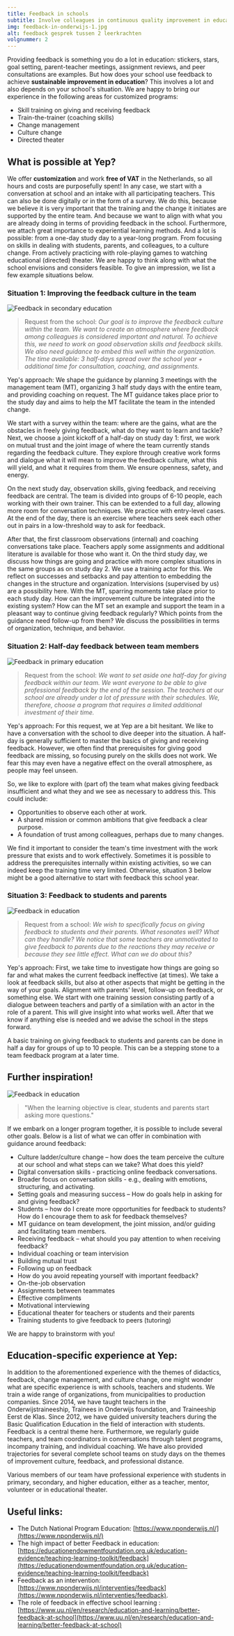 ```yaml
---
title: Feedback in schools
subtitle: Involve colleagues in continuous quality improvement in education.
img: feedback-in-onderwijs-1.jpg
alt: feedback gesprek tussen 2 leerkrachten
volgnummer: 2
---
```


Providing feedback is something you do a lot in education: stickers, stars, goal setting, parent-teacher meetings, assignment reviews, and peer consultations are examples. But how does your school use feedback to achieve **sustainable improvement in education**? This involves a lot and also depends on your school's situation. We are happy to bring our experience in the following areas for customized programs:

- Skill training on giving and receiving feedback
- Train-the-trainer (coaching skills)
- Change management
- Culture change
- Directed theater

## What is possible at Yep?

We offer **customization** and work **free of VAT** in the Netherlands, so all hours and costs are purposefully spent! In any case, we start with a conversation at school and an intake with all participating teachers. This can also be done digitally or in the form of a survey. We do this, because we believe it is very important that the training and the change it initiates are supported by the entire team. And because we want to align with what you are already doing in terms of providing feedback in the school. Furthermore, we attach great importance to experiential learning methods. And a lot is possible: from a one-day study day to a year-long program. From focusing on skills in dealing with students, parents, and colleagues, to a culture change. From actively practicing with role-playing games to watching educational (directed) theater. We are happy to think along with what the school envisions and considers feasible. To give an impression, we list a few example situations below.

### Situation 1: Improving the feedback culture in the team

![Feedback in secondary education](./feedback-in-onderwijs-2.jpg)

> Request from the school: _Our goal is to improve the feedback culture within the team. We want to create an atmosphere where feedback among colleagues is considered important and natural. To achieve this, we need to work on good observation skills and feedback skills. We also need guidance to embed this well within the organization. The time available: 3 half-days spread over the school year + additional time for consultation, coaching, and assignments._

Yep's approach: We shape the guidance by planning 3 meetings with the management team (MT), organizing 3 half study days with the entire team, and providing coaching on request. The MT guidance takes place prior to the study day and aims to help the MT facilitate the team in the intended change.

We start with a survey within the team: where are the gains, what are the obstacles in freely giving feedback, what do they want to learn and tackle? Next, we choose a joint kickoff of a half-day on study day 1: first, we work on mutual trust and the joint image of where the team currently stands regarding the feedback culture. They explore through creative work forms and dialogue what it will mean to improve the feedback culture, what this will yield, and what it requires from them. We ensure openness, safety, and energy.

On the next study day, observation skills, giving feedback, and receiving feedback are central. The team is divided into groups of 6-10 people, each working with their own trainer. This can be extended to a full day, allowing more room for conversation techniques. We practice with entry-level cases. At the end of the day, there is an exercise where teachers seek each other out in pairs in a low-threshold way to ask for feedback.

After that, the first classroom observations (internal) and coaching conversations take place. Teachers apply some assignments and additional literature is available for those who want it. On the third study day, we discuss how things are going and practice with more complex situations in the same groups as on study day 2. We use a training actor for this. We reflect on successes and setbacks and pay attention to embedding the changes in the structure and organization. Intervisions (supervised by us) are a possibility here.
With the MT, sparring moments take place prior to each study day. How can the improvement culture be integrated into the existing system? How can the MT set an example and support the team in a pleasant way to continue giving feedback regularly? Which points from the guidance need follow-up from them? We discuss the possibilities in terms of organization, technique, and behavior.

### Situation 2: Half-day feedback between team members

![Feedback in primary education](./feedback-in-onderwijs-3.jpg)

> Request from the school: _We want to set aside one half-day for giving feedback within our team. We want everyone to be able to give professional feedback by the end of the session. The teachers at our school are already under a lot of pressure with their schedules. We, therefore, choose a program that requires a limited additional investment of their time._

Yep's approach: For this request, we at Yep are a bit hesitant. We like to have a conversation with the school to dive deeper into the situation. A half-day is generally sufficient to master the basics of giving and receiving feedback. However, we often find that prerequisites for giving good feedback are missing, so focusing purely on the skills does not work. We fear this may even have a negative effect on the overall atmosphere, as people may feel unseen.

So, we like to explore with (part of) the team what makes giving feedback insufficient and what they and we see as necessary to address this. This could include:

- Opportunities to observe each other at work.
- A shared mission or common ambitions that give feedback a clear purpose.
- A foundation of trust among colleagues, perhaps due to many changes.

We find it important to consider the team's time investment with the work pressure that exists and to work effectively. Sometimes it is possible to address the prerequisites internally within existing activities, so we can indeed keep the training time very limited. Otherwise, situation 3 below might be a good alternative to start with feedback this school year.

### Situation 3: Feedback to students and parents

![Feedback in education](./feedback-in-onderwijs-5.jpg)

> Request from a school: _We wish to specifically focus on giving feedback to students and their parents. What resonates well? What can they handle? We notice that some teachers are unmotivated to give feedback to parents due to the reactions they may receive or because they see little effect. What can we do about this?_

Yep's approach: First, we take time to investigate how things are going so far and what makes the current feedback ineffective (at times). We take a look at feedback skills, but also at other aspects that might be getting in the way of your goals. Alignment with parents' level, follow-up on feedback, or something else. We start with one training session consisting partly of a dialogue between teachers and partly of a similation with an actor in the role of a parent. This will give insight into what works well. After that we know if anything else is needed and we advise the school in the steps forward. 

A basic training on giving feedback to students and parents can be done in half a day for groups of up to 10 people. This can be a stepping stone to a team feedback program at a later time.

## Further inspiration!

![Feedback in education](./feedback-in-onderwijs-4.jpg)

> "When the learning objective is clear, students and parents start asking more questions."

If we embark on a longer program together, it is possible to include several other goals. Below is a list of what we can offer in combination with guidance around feedback:

- Culture ladder/culture change – how does the team perceive the culture at our school and what steps can we take? What does this yield?
- Digital conversation skills - practicing online feedback conversations.
- Broader focus on conversation skills - e.g., dealing with emotions, structuring, and activating.
- Setting goals and measuring success – How do goals help in asking for and giving feedback?
- Students – how do I create more opportunities for feedback to students? How do I encourage them to ask for feedback themselves?
- MT guidance on team development, the joint mission, and/or guiding and facilitating team members.
- Receiving feedback – what should you pay attention to when receiving feedback?
- Individual coaching or team intervision
- Building mutual trust
- Following up on feedback
- How do you avoid repeating yourself with important feedback?
- On-the-job observation
- Assignments between teammates
- Effective compliments
- Motivational interviewing
- Educational theater for teachers or students and their parents
- Training students to give feedback to peers (tutoring)

We are happy to brainstorm with you!

## Education-specific experience at Yep:

In addition to the aforementioned experience with the themes of didactics, feedback, change management, and culture change, one might wonder what are specific experience is with schools, teachers and students. We train a wide range of organizations, from municipalities to production companies. Since 2014, we have taught teachers in the Onderwijstraineeship, Trainees in Onderwijs foundation, and Traineeship Eerst de Klas. Since 2012, we have guided university teachers during the Basic Qualification Education in the field of interaction with students. Feedback is a central theme here. Furthermore, we regularly guide teachers, and team coordinators in conversations through talent programs, incompany training, and individual coaching. We have also provided trajectories for several complete school teams on study days on the themes of improvement culture, feedback, and professional distance.

Various members of our team have professional experience with students in primary, secondary, and higher education, either as a teacher, mentor, volunteer or in educational theater.

## Useful links:

- The Dutch National Program Education: [https://www.nponderwijs.nl/](https://www.nponderwijs.nl/)
- The high impact of better Feedback in education: [https://educationendowmentfoundation.org.uk/education-evidence/teaching-learning-toolkit/feedback](https://educationendowmentfoundation.org.uk/education-evidence/teaching-learning-toolkit/feedback)
- Feedback as an intervention: [https://www.nponderwijs.nl/interventies/feedback](https://www.nponderwijs.nl/interventies/feedback).
- The role of feedback in effective school learning : [https://www.uu.nl/en/research/education-and-learning/better-feedback-at-school](https://www.uu.nl/en/research/education-and-learning/better-feedback-at-school)
